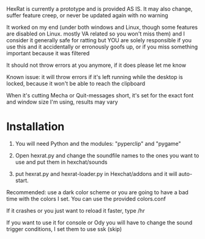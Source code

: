 HexRat is currently a prototype and is provided AS IS. It may also change, suffer feature creep, or never be updated again with no warning

It worked on my end (under both windows and Linux, though some features are disabled on Linux. mostly VA related so you won't miss them) and I consider it generally safe for ratting but YOU are solely responsible if you use this and it accidentally or erronously goofs up, or if you miss something important because it was filtered

It should not throw errors at you anymore, if it does please let me know

Known issue: it will throw errors if it's left running while the desktop is locked, because it won't be able to reach the clipboard

When it's cutting Mecha or Quit-messages short, it's set for the exact font and window size I'm using, results may vary

# Installation

1. You will need Python and the modules: "pyperclip" and "pygame"

2. Open hexrat.py and change the soundfile names to the ones you want to use and put them in hexchat/sounds 

3. put hexrat.py and hexrat-loader.py in Hexchat/addons and it will auto-start.


Recommended: use a dark color scheme or you are going to have a bad time with the colors I set. You can use the provided colors.conf

If it crashes or you just want to reload it faster, type /hr

If you want to use it for console or Ody you will have to change the sound trigger conditions, I set them to use ssk (skip)
